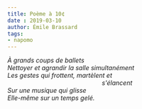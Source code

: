 ```yaml
---
title: Poème à 10¢
date : 2019-03-10
author: Émile Brassard
tags:
- napomo
---
```


_À grands coups de ballets_\
_Nettoyer et agrandir la salle simultanément_\
_Les gestes qui frottent, martèlent et_\
&nbsp;&nbsp;&nbsp;&nbsp;&nbsp;&nbsp;&nbsp;&nbsp;&nbsp;&nbsp;&nbsp;&nbsp;&nbsp;&nbsp;&nbsp;&nbsp;&nbsp;&nbsp;&nbsp;&nbsp;&nbsp;&nbsp;&nbsp;&nbsp;&nbsp;&nbsp;&nbsp;&nbsp;&nbsp;&nbsp;&nbsp;&nbsp;&nbsp;&nbsp;&nbsp;&nbsp;&nbsp;&nbsp;&nbsp;&nbsp;&nbsp;&nbsp;&nbsp;&nbsp;&nbsp;&nbsp;&nbsp;&nbsp;&nbsp;&nbsp;&nbsp;&nbsp;&nbsp;&nbsp;_s'élancent_\
_Sur une musique qui glisse_\
_Elle-même sur un temps gelé._